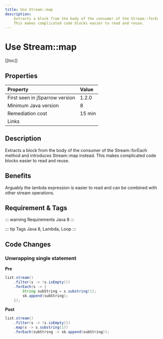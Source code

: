 ```yaml
---
title: Use Stream::map
description:
    Extracts a block from the body of the consumer of the Stream::forEach method and introduces Stream::map instead. 
    This makes complicated code blocks easier to read and reuse.
---
```


# Use Stream::map

[[toc]]

## Properties

| Property                        | Value |
|:------------------------------- |:----- |
| First seen in jSparrow version  | 1.2.0 |
| Minimum Java version            | 8     |
| Remediation cost                | 15 min |
| Links                           |       |

## Description

Extracts a block from the body of the consumer of the Stream::forEach method and introduces Stream::map instead. 
This makes complicated code blocks easier to read and reuse.

## Benefits
Arguably the lambda expression is easier to read and can be combined with other stream operations.

## Requirement & Tags

::: warning Requirements
Java 8
:::

::: tip Tags
Java 8, Lambda, Loop
:::

## Code Changes

### Unwrapping single statement

__Pre__
```java
list.stream()
    .filter(s -> !s.isEmpty())
    .forEach(s -> {
        String subString = s.substring(1);
        sb.append(subString);
    });
```

__Post__
```java
list.stream()
    .filter(s -> !s.isEmpty())
    .map(s -> s.substring(1))
    .forEach(subString -> sb.append(subString));
```